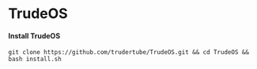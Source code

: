 # TrudeOS

#### Install TrudeOS
`git clone https://github.com/trudertube/TrudeOS.git && cd TrudeOS && bash install.sh`
